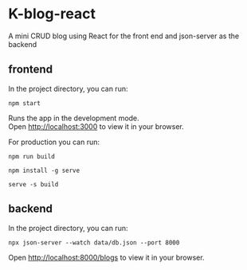 # K-blog-react

A mini CRUD blog using React for the front end and json-server as the backend


## frontend

In the project directory, you can run:

```
npm start
```

Runs the app in the development mode.\
Open [http://localhost:3000](http://localhost:3000) to view it in your browser.

For production you can run:

```
npm run build
```

```
npm install -g serve
```

```
serve -s build
```

## backend

In the project directory, you can run:

```
npx json-server --watch data/db.json --port 8000
```

Open [http://localhost:8000/blogs](http://localhost:8000/blogs) to view it in your browser.

